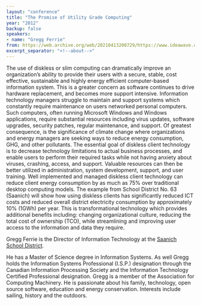 ```yaml
---
layout: "conference"
title: "The Promise of Utility Grade Computing"
year: "2012"
backup: false
speakers:
- name: "Gregg Ferrie"
from: https://web.archive.org/web/20210413200729/https://www.ideawave.ca/2012-conference/the-promise-of-utility-grade-computing
excerpt_separator: "<!--about-->"
---
```


The use of diskless or slim computing can dramatically improve an
organization’s ability to provide their users with a secure, stable, cost
effective, sustainable and highly energy efficient computer-based information
system. This is a greater concern as software continues to drive hardware
replacement, and becomes more support intensive. Information technology
managers struggle to maintain and support systems which constantly require
maintenance on users networked personal computers. Such computers, often
running Microsoft Windows and Windows applications, require substantial
resources including virus updates, software upgrades, security patches,
regular maintenance, and support. Of greatest consequence, is the significance
of climate change where organizations and energy managers are seeking ways to
reduce energy consumption, GHG, and other pollutants. The essential goal of
diskless client technology is to decrease technology limitations to actual
business processes, and enable users to perform their required tasks while not
having anxiety about viruses, crashing, access, and support. Valuable
resources can then be better utilized in administration, system development,
support, and user training. Well implemented and managed diskless client
technology can reduce client energy consumption by as much as 75% over
traditional desktop computing models. The example from School District No. 63
(Saanich) will show how using diskless clients has significantly reduced ICT
costs and reduced overall district electricity consumption by approximately
10% (1GWh) per year. This is transformational technology which provides
additional benefits including: changing organizational culture, reducing the
total cost of ownership (TCO), while streamlining and improving user access to
the information and data they require.

<!--about-->

Gregg Ferrie is the Director of Information Technology at the [Saanich
School District](http://www.sd63.bc.ca/).

He has a Master of Science degree in Information Systems. As well Gregg holds
the Information Systems Professional (I.S.P.) designation through the Canadian
Information Processing Society and the Information Technology Certified
Professional designation. Gregg is a member of the Association for Computing
Machinery. He is passionate about his family, technology, open source
software, education and energy conservation. Interests include sailing,
history and the outdoors.
